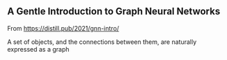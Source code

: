 ## A Gentle Introduction to Graph Neural Networks

From https://distill.pub/2021/gnn-intro/

A set of objects, and the connections between them, are naturally expressed as a graph




